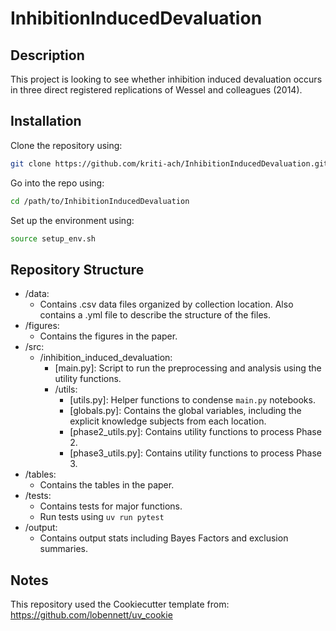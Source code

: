 # InhibitionInducedDevaluation

## Description
This project is looking to see whether inhibition induced devaluation occurs in three direct registered replications of Wessel and colleagues (2014).

## Installation
Clone the repository using:

```bash
git clone https://github.com/kriti-ach/InhibitionInducedDevaluation.git
```

Go into the repo using:

```bash
cd /path/to/InhibitionInducedDevaluation
```

Set up the environment using:
```bash
source setup_env.sh
```

## Repository Structure

- /data:  
    - Contains .csv data files organized by collection location. Also contains a .yml file to describe the structure of the files.
- /figures:  
    - Contains the figures in the paper. 
- /src:    
    - /inhibition_induced_devaluation:
        * [main.py]: Script to run the preprocessing and analysis using the utility functions. 
        - /utils: 
            * [utils.py]: Helper functions to condense `main.py` notebooks.
            * [globals.py]: Contains the global variables, including the explicit knowledge subjects from each location. 
            * [phase2_utils.py]: Contains utility functions to process Phase 2.
            * [phase3_utils.py]: Contains utility functions to process Phase 3.
- /tables:  
    - Contains the tables in the paper.
- /tests:
    - Contains tests for major functions.
    - Run tests using `uv run pytest`
- /output:
    - Contains output stats including Bayes Factors and exclusion summaries. 

## Notes

This repository used the Cookiecutter template from: https://github.com/lobennett/uv_cookie